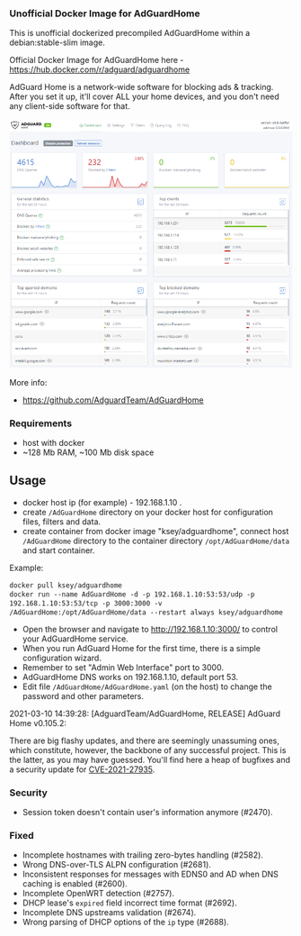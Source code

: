 ### Unofficial Docker Image for AdGuardHome
This is unofficial dockerized precompiled AdGuardHome within a debian:stable-slim image.

Official Docker Image for AdGuardHome here - https://hub.docker.com/r/adguard/adguardhome

AdGuard Home is a network-wide software for blocking ads & tracking. After you set it up, it'll cover ALL your home devices, and you don't need any client-side software for that.

![AdGuardHome](https://raw.githubusercontent.com/MrKsey/AdGuardHome/master/adh.PNG)

More info:
- https://github.com/AdguardTeam/AdGuardHome

### Requirements

* host with docker
* ~128 Mb RAM, ~100 Mb disk space 

## Usage

* docker host ip (for example) - 192.168.1.10 .
* create ```/AdGuardHome``` directory on your docker host for configuration files, filters and data.
* create container from docker image "ksey/adguardhome", connect host ```/AdGuardHome``` directory to the container directory ```/opt/AdGuardHome/data``` and start container.

Example:
```
docker pull ksey/adguardhome
docker run --name AdGuardHome -d -p 192.168.1.10:53:53/udp -p 192.168.1.10:53:53/tcp -p 3000:3000 -v /AdGuardHome:/opt/AdGuardHome/data --restart always ksey/adguardhome
```

* Open the browser and navigate to http://192.168.1.10:3000/ to control your AdGuardHome service.
* When you run AdGuard Home for the first time, there is a simple configuration wizard.
* Remember to set "Admin Web Interface" port to 3000.
* AdGuardHome DNS works on 192.168.1.10, default port 53.
* Edit file ```/AdGuardHome/AdGuardHome.yaml``` (on the host) to change the password and other parameters.





























2021-03-10 14:39:28: [AdguardTeam/AdGuardHome, RELEASE] AdGuard Home v0.105.2:

There are big flashy updates, and there are seemingly unassuming ones, which constitute, however, the backbone of any successful project. This is the latter, as you may have guessed. You'll find here a heap of bugfixes and a security update for [CVE-2021-27935](https://nvd.nist.gov/vuln/detail/CVE-2021-27935).

### Security

- Session token doesn't contain user's information anymore (#2470).

### Fixed

- Incomplete hostnames with trailing zero-bytes handling (#2582).
- Wrong DNS-over-TLS ALPN configuration (#2681).
- Inconsistent responses for messages with EDNS0 and AD when DNS caching is enabled (#2600).
- Incomplete OpenWRT detection (#2757).
- DHCP lease's `expired` field incorrect time format (#2692).
- Incomplete DNS upstreams validation (#2674).
- Wrong parsing of DHCP options of the `ip` type (#2688).
